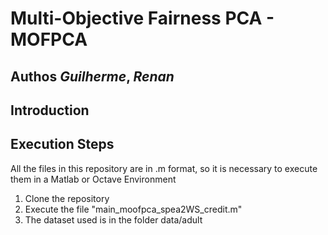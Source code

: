 # Multi-Objective Fairness PCA - MOFPCA

## Authos *Guilherme*, *Renan*

## Introduction

## Execution Steps

All the files in this repository are in .m format, so it is necessary to execute them in a Matlab or Octave Environment

1) Clone the repository 
2) Execute the file "main_moofpca_spea2WS_credit.m"
3) The dataset used is in the folder data/adult
